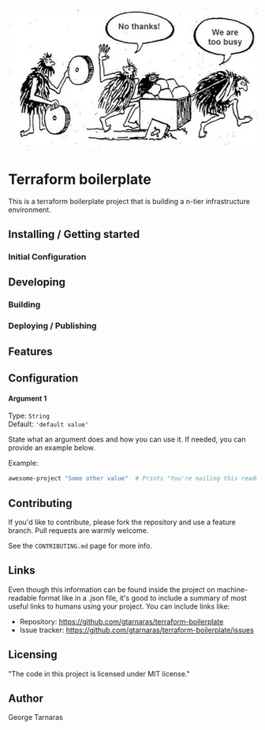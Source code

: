 ![Logo of the project](documentation/diagrams/reinvent-the-wheel.jpg)

# Terraform boilerplate

This is a terraform boilerplate project that is building a n-tier infrastructure environment.

## Installing / Getting started


### Initial Configuration


## Developing

### Building

### Deploying / Publishing

## Features

## Configuration


#### Argument 1
Type: `String`  
Default: `'default value'`

State what an argument does and how you can use it. If needed, you can provide
an example below.

Example:
```bash
awesome-project "Some other value"  # Prints "You're nailing this readme!"
```

## Contributing

If you'd like to contribute, please fork the repository and use a feature
branch. Pull requests are warmly welcome.

See the `CONTRIBUTING.md` page for more info.

## Links

Even though this information can be found inside the project on machine-readable
format like in a .json file, it's good to include a summary of most useful
links to humans using your project. You can include links like:

- Repository: https://github.com/gtarnaras/terraform-boilerplate
- Issue tracker: https://github.com/gtarnaras/terraform-boilerplate/issues

## Licensing

"The code in this project is licensed under MIT license."

## Author

George Tarnaras

